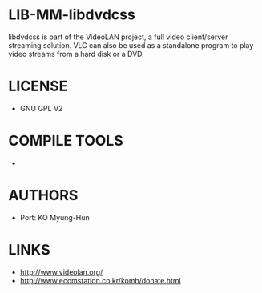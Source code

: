 LIB-MM-libdvdcss
================

libdvdcss is part of the VideoLAN project, a full video client/server streaming solution. VLC can also be used as a standalone program to play video streams from a hard disk or a DVD.

LICENSE
===============
* GNU GPL V2

COMPILE TOOLS
===============
* 

AUTHORS
===============
* Port: KO Myung-Hun

LINKS
===============
* http://www.videolan.org/ 
* http://www.ecomstation.co.kr/komh/donate.html
